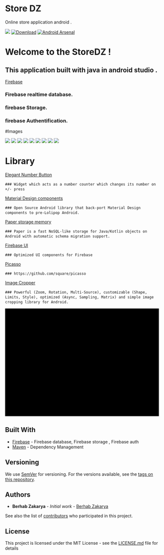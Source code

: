 # Store DZ

Online store application android .


[![](https://jitpack.io/v/rey5137/material.svg)](https://jitpack.io/#rey5137/material) [![Download](https://api.bintray.com/packages/rey5137/maven/material/images/download.svg)](https://bintray.com/artifact/download/rey5137/maven/com/github/rey5137/material/1.3.0/material-1.3.0.aar)  [![Android Arsenal](https://img.shields.io/badge/Android%20Arsenal-Material-brightgreen.svg?style=flat)](http://android-arsenal.com/details/1/1685)

# Welcome to the StoreDZ !
## This application built with java in android studio .
[Firebase](https://firebase.google.com/support/release-notes/android)
### Firebase realtime database. 
### firebase Storage.
### firebase Authentification.
#Images

![](https://user-images.githubusercontent.com/57639066/84904175-ec13c600-b0a6-11ea-843b-8c96bcc4cfb3.png)
![](https://user-images.githubusercontent.com/57639066/84904203-f209a700-b0a6-11ea-8adc-6673daec0fcb.png)
![](https://user-images.githubusercontent.com/57639066/84904210-f33ad400-b0a6-11ea-9340-561a268e0749.png)
![](https://user-images.githubusercontent.com/57639066/84904220-f6ce5b00-b0a6-11ea-9fa6-982c31f8dc73.png)
![](https://user-images.githubusercontent.com/57639066/84904214-f5049780-b0a6-11ea-9b74-609106b10343.png)
![](https://user-images.githubusercontent.com/57639066/84904222-f766f180-b0a6-11ea-8f0b-5556592c092a.png)
![](https://user-images.githubusercontent.com/57639066/84904233-fa61e200-b0a6-11ea-8238-bda3b08e7718.png)
![](https://user-images.githubusercontent.com/57639066/84904235-fa61e200-b0a6-11ea-94fa-f6ec38e2abbe.png)
![](https://user-images.githubusercontent.com/57639066/84904248-fdf56900-b0a6-11ea-8993-be06a3679c58.png)



# Library
[Elegant Number Button](https://github.com/ashik94vc/ElegantNumberButton)

    ### Widget which acts as a number counter which changes its number on +/- press
    
[Material Design components ](https://github.com/rey5137/material)

    ### Open Source Android library that back-port Material Design components to pre-Lolipop Android.
    
[Paper storage memory](https://github.com/pilgr/Paper)

    ### Paper is a fast NoSQL-like storage for Java/Kotlin objects on Android with automatic schema migration support.
    
[Firebase UI](https://github.com/firebase/FirebaseUI-Android)

    ### Optimized UI components for Firebase 
    
[Picasso](https://github.com/square/picasso)

    ### https://github.com/square/picasso
    
[Image Cropper](https://github.com/ArthurHub/Android-Image-Cropper)

    ### Powerful (Zoom, Rotation, Multi-Source), customizable (Shape, Limits, Style), optimized (Async, Sampling, Matrix) and simple image cropping library for Android.
    
![Android Image Cropper](https://github.com/ArthurHub/Android-Image-Cropper/blob/master/art/demo.gif?raw=true)


## Built With

* [Firebase](https://firebase.google.com/) - Firebase database, Firebase storage , Firebase auth
* [Maven](https://maven.apache.org/) - Dependency Management

## Versioning

We use [SemVer](http://semver.org/) for versioning. For the versions available, see the [tags on this repository](https://github.com/your/project/tags). 

## Authors

* **Berhab Zakarya** - *Initial work* - [Berhab Zakarya](https://github.com/berhabzakarya)

See also the list of [contributors](https://github.com/berhabzakarya) who participated in this project.

## License

This project is licensed under the MIT License - see the [LICENSE.md](LICENSE.md) file for details


